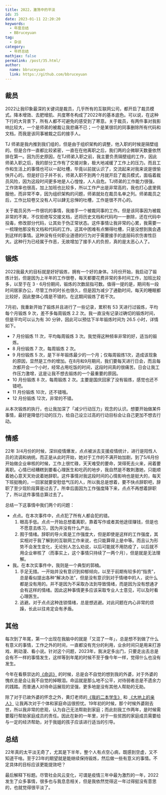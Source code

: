 ```yaml
---
title: 2022，激荡中的平淡
id: 35
date: 2023-01-11 22:20:20
keywords: 
  - 年度总结
  - BBruceyuan
tag: 
  - 杂谈
category: 
  - 年终总结
mathjax: false
permalink: /post/35.html/
author: 
  name: bbruceyuan
  link: https://github.com/bbruceyuan
---
```

## 裁员
2022让我印象最深的关键词是裁员，几乎所有的互联网公司，都开启了裁员模式。降本增效、去肥增肌、共度寒冬构成了2022年的基本底色。可以说，在这种下行的大背景下，所有人都不可避免的感受到了寒意。关于裁员，有两件事对我影响比较大，一个是师弟的被裁让我悲痛不已；一个是某很坑的同事删除所有代码和文档，而我是该同事被裁之后的接手人。

TJ 师弟是我内推到我们组的，但是由于组织架构的调整，他入职的时候是隔壁组的。但是合作一直都比较紧密，一直在在他离职之后，我们两的企微聊天数量依然排在第一。因为历史原因，在TJ师弟入职之前，我主要负责隔壁组的工作，因此师弟入职之后，我的部分工作有了交接对象，极大地减缓了工作上的压力。而且工作和生活上的事情也可以一起吐槽，毕竟以前就认识了，交流起来对我来说是很愉快开心的。但是好日子并不长，师弟入职不到两个月就开启了裁员模式，面临着裁员风险，因为这段时间更多地是人心惶惶，人人自危。TJ师弟的工作能力很强，工作效率也很高，加上加班也比较多，所以工作产出是非常高的，我也打心底里佩服他，而非常不幸，因为组织架构的问题，师弟就处在裁员名单之列。师弟裁员之后，工作比较卷又没有人可以肆无忌惮的吐槽，工作是很不开心的。

关于裁员另外一件很坑的事情，我接手一个被裁同事的工作。但是该同事因为被裁非常的不爽，不仅拒绝写交接文档，还将历史文档和代码均一一删除，还在代码中投毒，修改部分代码，让其处于伪正常状态。这件事情让我非常的心累，我需要一一梳理他那没有文档和代码的工作。这其中困难有点懒得吐槽，只是没想到我会遇到这样的事情。这种没有任何职业道德的行为对于需要接手的底层码农伤害性巨大。这种行为已经属于作恶，无故增加了接手人的负担，真的是太恶心人了。

## 锻炼
2022我最大的目标就是好好锻炼，拥有一个好的身体。3月份开始，我启动了锻炼计划，但是因为上半年的工作很卷，每天都要花费非常的多时间工作，加班比较多，以至于在 3 - 6月份期间，锻炼的次数屈指可数。值得一提的是，期间有一段时间居家办公，尽管工作的时长也很久，但是因为减少了通勤时间，每天的睡眠都比较好，因此整体心情是不错的。在这期间锻炼了若干次。

7月初，我重新开始了锻炼并且进行了一些记录，累积有 53 天进行过锻炼，平均每个月锻炼 9 次，差不多每周锻炼 2.2 次。我一直没有记录过确切的锻炼时间，但是平均可以认为有 30 分钟，因此可以预估下半年锻炼时间为 26.5 小时，详情如下。
- 7 月份锻炼 11 次，平均每周锻炼 3 次。我觉得这种频率非常的好，适当的锻炼。
- 8 月份锻炼 7 次，每周锻炼 2 次。
- 9 月份锻炼 5 次，是下半年锻炼最少的一个月；仅每周锻炼1次，造成该现象的原因，显然是工作的增加。在8月和9月期间，我们要每天进行日会，而且每次都开会一个小时，经常占用吃饭的时间，这段时间真的很痛苦。日会让我工作压力激增，这是让我不想去锻炼的一个最重要的原因。
- 10 月份锻炼 8 次，每周锻炼 2 次。主要是国庆回家了没有锻炼，感觉也还不错吧。
- 11 月份锻炼 10次，还不错哦。
- 12 月份锻炼 12次，非常的不错。

从本次锻炼的执行，也让我加深了「减少行动压力」观念的认识。想要开始做某件事情，最好是降低行动的压力，给自己设立过高的行动目标会让自己更加不想去行动。


## 情感
22年 3/4月份的时候，深圳疫情爆发，点点被派去支援疫情统计，进行是阳性人员的流调和纳统。而正是从此时开始，她对于工作的不满开始加剧，到了5/6月份开始做企业审核的时候，工作上很忙碌，天天难受的要命，哭得死去火来，闹着要离职。心情已经糟糕到要看心理医生和吃药的地步，我自然是不敢刺激她，只能顺着她心意天天劝说着她辞职。这件事情对我这段时间的心情影响也是挺大的，每天下班挺晚的，一回家就要安慰低气压的人，所以我总是想着，要不快点辞职吧，辞职了至少现阶段算是过去了。所幸后面因为工作强度降下来，点点不再想着辞职了，所以这件事情总算过去了。

总结一下这事情中我们两个的问题：
- 点点。在本次事件中，点点犯了所有人都会犯的错。
	1. 眼高手低。点点一开始总想着离职，靠着写作或者其他途径赚钱，但是也不愿意去练习，因为并没有什么产出。
	2. 囿于情绪。辞职的导火索是工作强度大，但是即使是这样的工作强度，其实相对于我了解到的互联网工作来说，也只能算得上是中等。而且认为形势不会发生变化，无论别人怎么劝说，以后可能就不用防疫了，以后就不用企业审核了（而事实上，这个事情只持续了一两个月），但是就是无法理解。
- 我。在本次实事件中，我则是一个典型的郭楠。
	1. 手足无措。一开始并没有意识到抑郁倾向，以至于前期有较多的“指责”，总是看似提出各种“解决办法”，但是没有意识到对于情绪中的人，说什么都是没有用的。并不是因为不采取办法到导致情绪，而是因为没有想通才会有这样的情绪。因此这种事情更多应该采取专业人士意见，可以及时看心理医生。
	2. 逃避。对于点点这种连锁情绪，总是想逃避。对此问题在内心非常的烦躁，长此以往肯定会有矛盾。

## 其他
每次到了年尾，第一个出现在我脑中的就是「又混了一年」，总是想不到做了什么有意义的事情，工作之外的时间，一直都没有充分的利用，业余时间只是用来打游戏、刷动漫、看小说。针对这个问题，2023年，我决定多出门，只要走出去总是会有不一样的事情发生，这样等到年尾的时候不至于像今年一样，觉得什么也没有发生。

今年在看蔡崇达的[《命运》](https://book.douban.com/subject/36084340/) 的时候，总是会不自觉的想到我的外婆，对于外婆的愧疚总是会让我不自觉的掉眼泪。命运就是那么地不公平，对待弱者总是不遗余力的践踏。而普通人对待命运展现的坚强，更多地是没有其他人帮助的无助。

除了对于已故外婆的怀念之外，黄灯老师的[《我的二本学生》](https://book.douban.com/subject/35050614/) 和 [《大地上的亲人》](https://book.douban.com/subject/26960822/) 让我再次对于个体和家庭命运很担忧。19年初的时候，那个时候外婆刚去世，所以我非常的悲观，认为自己无法帮助到家庭；而此刻我工作两年，是时候需要履行帮助家庭成员的责任。因此在新的一年里，对于一些贫困的家庭成员需要给与一定的经济帮助，对于我姐的孩子应该进行适当的引导。


## 总结
22年真的太平淡无奇了，尤其是下半年，整个人有点空心病，既感到空虚，又不知道干啥。至于23年的期望就是能继续保持锻炼，然后做一些有意义的事情。不定具体的目标应该更能提效吧？

最后解释下标题。尽管社会风云变化，可谓是疫情三年中最为激烈的一年，2022发生了众多事情，很多也与我息息相关，但是我依然觉得这一年过得挺没有意思的，也就觉得很平淡了。